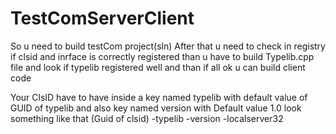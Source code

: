 # TestComServerClient
So u need to build testCom project(sln) After that u need to check in registry if clsid and inrface is correctly registered
than u have to build Typelib.cpp file and look if typelib registered well
and than if all ok u can build client code 

Your ClsID have to have inside a key named typelib with default value of GUID of typelib
and also key named version with Default value 1.0
look something like that
(Guid of clsid)
-typelib
-version
-localserver32
